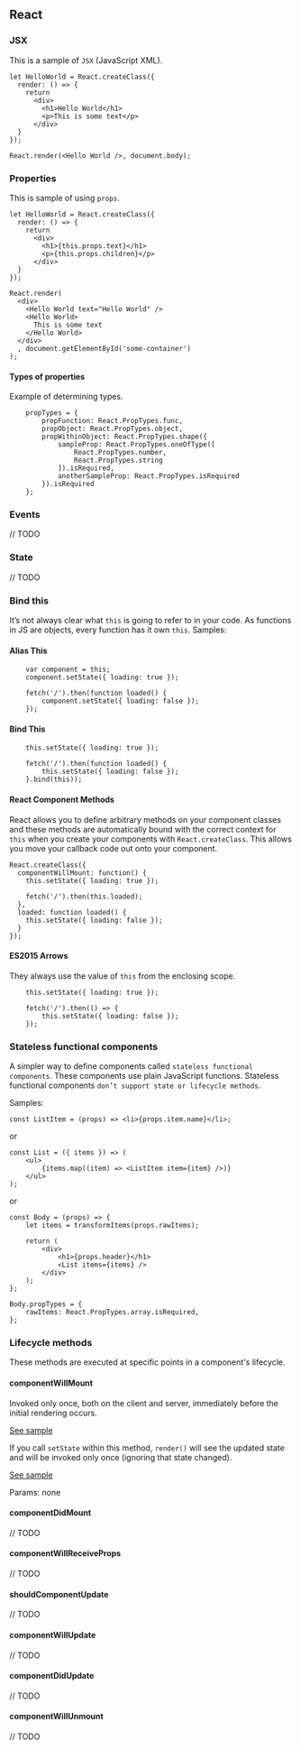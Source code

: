 ## React

### JSX

This is a sample of `JSX` (JavaScript XML).

```
let HelloWorld = React.createClass({
  render: () => {
    return
      <div>
        <h1>Hello World</h1>
        <p>This is some text</p>
      </div>
  }
});

React.render(<Hello World />, document.body);

```

### Properties

This is sample of using `props`.

```
let HelloWorld = React.createClass({
  render: () => {
    return
      <div>
        <h1>{this.props.text}</h1>
        <p>{this.props.children}</p>
      </div>
  }
});

React.render(
  <div>
    <Hello World text="Hello World" />
    <Hello World>
      This is some text
    </Hello World>
  </div>
  , document.getElementById('some-container')
);
```

#### Types of properties

Example of determining types.

```
    propTypes = {
        propFunction: React.PropTypes.func,
        propObject: React.PropTypes.object,
        propWithinObject: React.PropTypes.shape({
            sampleProp: React.PropTypes.oneOfType([
                React.PropTypes.number,
                React.PropTypes.string
            ]).isRequired,
            anotherSampleProp: React.PropTypes.isRequired
        }).isRequired
    };
```

### Events

// TODO

### State

// TODO

### Bind this

It’s not always clear what `this` is going to refer to in your code. As functions in JS are objects, every function has it own `this`. Samples:

#### Alias This

```
    var component = this;
    component.setState({ loading: true });

    fetch('/').then(function loaded() {
        component.setState({ loading: false });
    });
```

#### Bind This

```
    this.setState({ loading: true });

    fetch('/').then(function loaded() {
        this.setState({ loading: false });
    }.bind(this));
```

#### React Component Methods

React allows you to define arbitrary methods on your component classes and these methods are automatically bound with the correct context for `this` when you create your components with `React.createClass`. This allows you move your callback code out onto your component.

```
React.createClass({
  componentWillMount: function() {
    this.setState({ loading: true });

    fetch('/').then(this.loaded);
  },
  loaded: function loaded() {
    this.setState({ loading: false });
  }
});
```

#### ES2015 Arrows

They always use the value of `this` from the enclosing scope.

```
    this.setState({ loading: true });

    fetch('/').then(() => {
        this.setState({ loading: false });
    });
```

### Stateless functional components

A simpler way to define components called `stateless functional components`. These components use plain JavaScript functions. Stateless functional components `don’t support state or lifecycle methods`.

Samples:

    const ListItem = (props) => <li>{props.item.name}</li>;

or

    const List = ({ items }) => (
        <ul>
            {items.map((item) => <ListItem item={item} />)}
        </ul>
    );

or

    const Body = (props) => {
        let items = transformItems(props.rawItems);

        return (
            <div>
                <h1>{props.header}</h1>
                <List items={items} />
            </div>
        );
    };

    Body.propTypes = {
        rawItems: React.PropTypes.array.isRequired,
    };

### Lifecycle methods

These methods are executed at specific points in a component's lifecycle.

#### componentWillMount

Invoked only once, both on the client and server, immediately before the initial rendering occurs.

[See sample](http://codepen.io/be-codified/pen/YWRgBd?editors=0011)

If you call `setState` within this method, `render()` will see the updated state and will be invoked only once (ignoring that state changed).

[See sample](http://codepen.io/be-codified/pen/dXQLrA?editors=0010)

Params: none

#### componentDidMount
// TODO

#### componentWillReceiveProps
// TODO

#### shouldComponentUpdate
// TODO

#### componentWillUpdate
// TODO

#### componentDidUpdate
// TODO

#### componentWillUnmount
// TODO
